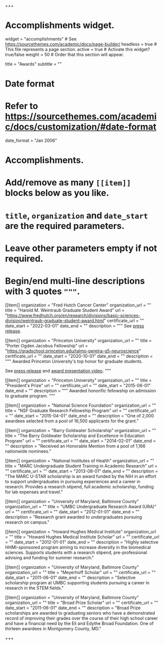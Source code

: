+++
# Accomplishments widget.
widget = "accomplishments"  # See https://sourcethemes.com/academic/docs/page-builder/
headless = true  # This file represents a page section.
active = true  # Activate this widget? true/false
weight = 50  # Order that this section will appear.

title = "Awards"
subtitle = ""

# Date format
#   Refer to https://sourcethemes.com/academic/docs/customization/#date-format
date_format = "Jan 2006"

# Accomplishments.
#   Add/remove as many `[[item]]` blocks below as you like.
#   `title`, `organization` and `date_start` are the required parameters.
#   Leave other parameters empty if not required.
#   Begin/end multi-line descriptions with 3 quotes `"""`.

[[item]]
  organization = "Fred Hutch Cancer Center"
  organization_url = ""
  title = "Harold M. Weintraub Graduate Student Award"
  url = "https://www.fredhutch.org/en/research/divisions/basic-sciences-division/weintraub-graduate-student-award.html"
  certificate_url = ""
  date_start = "2022-03-01"
  date_end = ""
  description = """
See [press release](https://www.fredhutch.org/en/news/releases/2022/03/2022-harold-m-weintraub-graduate-student-award.html).


[[item]]
  organization = "Princeton University"
  organization_url = ""
  title = "Porter Ogden Jacobus Fellowship"
  url = "https://gradschool.princeton.edu/talmo-pereira-g5-neuroscience"
  certificate_url = ""
  date_start = "2020-10-01"
  date_end = ""
  description = """
Awarded Princeton University's top honor for graduate students.

See [press release](https://www.princeton.edu/news/2020/02/13/four-win-jacobus-fellowship-princetons-top-graduate-student-honor) and [award presentation video](https://alumni.princeton.edu/lecture/jacobus-fellows-alumni-day-2020).
"""


[[item]]
  organization = "Princeton University"
  organization_url = ""
  title = "President's Prize"
  url = ""
  certificate_url = ""
  date_start = "2015-06-01"
  date_end = ""
  description = """
Awarded honorific fellowship on admission to graduate program.
"""


[[item]]
  organization = "National Science Foundation"
  organization_url = ""
  title = "NSF Graduate Research Fellowship Program"
  url = ""
  certificate_url = ""
  date_start = "2015-04-01"
  date_end = ""
  description = "One of 2,000 awardees selected from a pool of 16,500 applicants for the grant."


[[item]]
  organization = "Barry Goldwater Scholarship"
  organization_url = ""
  title = "The Barry Goldwater Scholarship and Excellence in Education Program"
  url = ""
  certificate_url = ""
  date_start = "2014-02-01"
  date_end = ""
  description = "Received an Honorable Mention from a pool of 1,166 nationwide nominees."


[[item]]
  organization = "National Institutes of Health"
  organization_url = ""
  title = "MARC Undergraduate Student Training in Academic Research"
  url = ""
  certificate_url = ""
  date_start = "2013-08-01"
  date_end = ""
  description = "The MARC U-STAR scholarship is an award funded by the NIH in an effort to support undergraduates in pursuing experiences and a career in research. Provides a research stipend, full academic scholarship, funding for lab expenses and travel."


[[item]]
  organization = "University of Maryland, Baltimore County"
  organization_url = ""
  title = "UMBC Undergraduate Research Award (URA)"
  url = ""
  certificate_url = ""
  date_start = "2012-01-01"
  date_end = ""
  description = "Research grant awarded to undergraduates pursuing research on campus."


[[item]]
  organization = "Howard Hughes Medical Institute"
  organization_url = ""
  title = "Howard Hughes Medical Institute Scholar"
  url = ""
  certificate_url = ""
  date_start = "2012-01-01"
  date_end = ""
  description = "Highly selective HHMI-sponsored program aiming to increase diversity in the biomedical sciences. Supports students with a research stipend, pre-professional advising and funding for summer research."


[[item]]
  organization = "University of Maryland, Baltimore County"
  organization_url = ""
  title = "Meyerhoff Scholar"
  url = ""
  certificate_url = ""
  date_start = "2011-06-01"
  date_end = ""
  description = "Selective scholarship program at UMBC supporting students pursuing a career in research in the STEM fields."


[[item]]
  organization = "University of Maryland, Baltimore County"
  organization_url = ""
  title = "Broad Prize Scholar"
  url = ""
  certificate_url = ""
  date_start = "2011-06-01"
  date_end = ""
  description = "Broad Prize scholarships are awarded to graduating seniors who have a demonstrated record of improving their grades over the course of their high school career and have a financial need by the Eli and Edythe Broad Foundation. One of thirteen awardees in Montgomery County, MD."

+++
